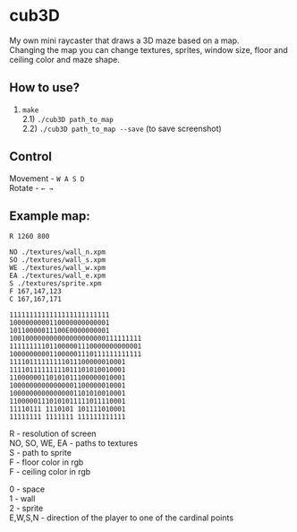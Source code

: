 # cub3D
My own mini raycaster that draws a 3D maze based on a map.  
Сhanging the map you can change textures, sprites, window size, floor and ceiling color and maze shape.  
## How to use?
1) `make`   
2.1) `./cub3D path_to_map`  
2.2) `./cub3D path_to_map --save` (to save screenshot)   

## Control
Movement - `W A S D`  
Rotate - `← →`

## Example map:
```
R 1260 800

NO ./textures/wall_n.xpm
SO ./textures/wall_s.xpm
WE ./textures/wall_w.xpm
EA ./textures/wall_e.xpm
S ./textures/sprite.xpm
F 167,147,123
C 167,167,171

1111111111111111111111111
1000000000110000000000001
10110000011100E0000000001
100100000000000000000000111111111
111111111011000001110000000000001
100000000011000001110111111111111
11110111111111011100000010001
11110111111111011101010010001
11000000110101011100000010001
10000000000000001100000010001
10000000000000001101010010001
11000001110101011111011110001
11110111 1110101 101111010001
11111111 1111111 111111111111
```
R - resolution of screen  
NO, SO, WE, EA - paths to textures  
S - path to sprite  
F - floor color in rgb  
F - ceiling color in rgb  

0 - space  
1 - wall  
2 - sprite  
E,W,S,N - direction of the player to one of the cardinal points  
